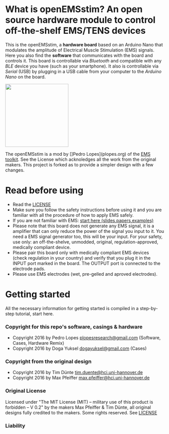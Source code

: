 # What is openEMSstim? An open source hardware module to control off-the-shelf EMS/TENS devices

This is the openEMSstim, a **hardware board** based on an Arduino Nano that modulates the amplitude of Electrical Muscle Stimulation (EMS) signals. Here you also find the **software** that communicates with the board and controls it. This board is controllable via *Bluetooth* and compatible with any *BLE* device you have (such as your smartphone). It also is controllable via *Serial* (USB) by plugging in a USB cable from your computer to the *Arduino Nano* on the board. 

<img src="https://raw.githubusercontent.com/PedroLopes/openEMSstim/master/extra/openEMSstim-logo/openEMSstim-logo.png?token=AADhAYyaiVU1NbLy_aTXN5kIQl47FTQ0ks5XaUU1wA%3D%3D" width="200">

The openEMSstim is a mod by []Pedro Lopes](plopes.org) of the [EMS toolkit](https://bitbucket.org/MaxPfeiffer/letyourbodymove/wiki/Home). See the License which acknoledges all the work from the original makers. This project is forked as to provide a simpler design with a few changes. 	

# Read before using
* Read the [LICENSE](https://bitbucket.org/MaxPfeiffer/letyourbodymove/wiki/Home/License)
* Make sure you follow the safety instructions before using it and you are familiar with all the procedure of how to apply EMS safely.
* If you are not familiar with EMS: [start here (slides,papers,examples)](chi16.plopes.org)
* Please note that this board does not generate any EMS signal, it is a amplifier that can only reduce the power of the signal you input to it. You need a EMS signal generator too, this will be your input. For your safety, use only: an off-the-shelve, unmodded, original, regulation-approved, medically compliant device. 
* Please pair this board only with medically compliant EMS devices (check regulation in your country) and verify that you plug it in the INPUT port marked in the board. The OUTPUT port is connected to the electrode pads. 
* Please use EMS electrodes (wet, pre-gelled and aproved electrodes). 

# Getting started

All the necessary information for getting started is compiled in a step-by-step tutorial, start here. 

### Copyright for this repo's software, casings & hardware
* Copyright 2016 by Pedro Lopes <plopesresearch@gmail.com> (Software, Cases, Hardware Remix)
* Copyright 2016 by Doga Yuksel <dogayuksel@gmail.com> (Cases)

### Copyright from the original design   
* Copyright 2016 by Tim Dünte <tim.duente@hci.uni-hannover.de>
* Copyright 2016 by Max Pfeiffer <max.pfeiffer@hci.uni-hannover.de>

### Original License 
Licensed under "The MIT License (MIT) – military use of this product is forbidden – V 0.2" by the makers Max Pfeiffer & Tim Dünte, all original designs fully credited to the makers. 
Some rights reserved. See [LICENSE](https://bitbucket.org/MaxPfeiffer/letyourbodymove/wiki/Home/License>)

### Liability

<include this in all files>

